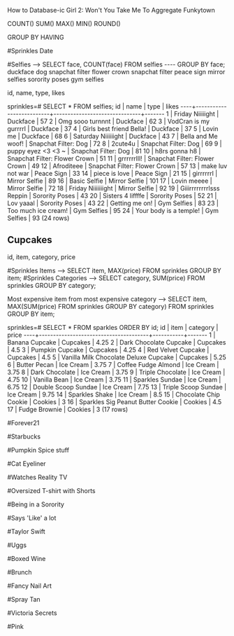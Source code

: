 How to Database-ic Girl 2: Won't You Take Me To Aggregate Funkytown

COUNT()
SUM()
MAX()
MIN()
ROUND()

GROUP BY
HAVING

#Sprinkles Date

#Selfies --> SELECT face, COUNT(face) FROM selfies ---- GROUP BY face;
  duckface
  dog snapchat filter
  flower crown snapchat filter
  peace sign
  mirror selfies
  sorority poses
  gym selfies

id, name, type, likes

sprinkles=# SELECT * FROM selfies;
 id |           name           |             type              | likes
----+--------------------------+-------------------------------+-------
  1 | Friday Niiiiight         | Duckface                      |    57
  2 | Omg sooo turnnnt         | Duckface                      |    62
  3 | VodCran is my gurrrrl    | Duckface                      |    37
  4 | Girls best friend Bella! | Duckface                      |    37
  5 | Lovin me                 | Duckface                      |    68
  6 | Saturday Niiiiiight      | Duckface                      |    43
  7 | Bella and Me woof!       | Snapchat Filter: Dog          |    72
  8 | 2cute4u                  | Snapchat Filter: Dog          |    69
  9 | puppy eyez <3 <3 ~       | Snapchat Filter: Dog          |    81
 10 | h8rs gonna h8            | Snapchat Filter: Flower Crown |    51
 11 | grrrrrrlll!              | Snapchat Filter: Flower Crown |    49
 12 | Afroditeee               | Snapchat Filter: Flower Crown |    57
 13 | make luv not war         | Peace Sign                    |    33
 14 | piece is love            | Peace Sign                    |    21
 15 | girrrrrrl                | Mirror Selfie                 |    89
 16 | Basic Selfie             | Mirror Selfie                 |   101
 17 | Lovin meeee              | Mirror Selfie                 |    72
 18 | Friday Niiiiiiight       | Mirror Selfie                 |    92
 19 | Giiirrrrrrrrlsss Reppin  | Sorority Poses                |    43
 20 | Sisters 4 liffffe        | Sorority Poses                |    52
 21 | Lov yaaal                | Sorority Poses                |    43
 22 | Getting me on!           | Gym Selfies                   |    83
 23 | Too much ice cream!      | Gym Selfies                   |    95
 24 | Your body is a temple!   | Gym Selfies                   |    93
(24 rows)

## Cupcakes
id, item, category, price

#Sprinkles Items --> SELECT item, MAX(price) FROM sprinkles GROUP BY item;
#Sprinkles Categories -->
SELECT category, SUM(price) FROM sprinkles GROUP BY category;

Most expensive item from most expensive category -->
  SELECT item, MAX(SUM(price) FROM sprinkles GROUP BY category)
  FROM sprinkles
  GROUP BY item;


sprinkles=# SELECT * FROM sparkles ORDER BY id;
 id |                 item                  | category  | price
----+---------------------------------------+-----------+-------
  1 | Banana Cupcake                        | Cupcakes  |  4.25
  2 | Dark Chocolate Cupcake                | Cupcakes  |   4.5
  3 | Pumpkin Cupcake                       | Cupcakes  |  4.25
  4 | Red Velvet Cupcake                    | Cupcakes  |   4.5
  5 | Vanilla Milk Chocolate Deluxe Cupcake | Cupcakes  |  5.25
  6 | Butter Pecan                          | Ice Cream |  3.75
  7 | Coffee Fudge Almond                   | Ice Cream |  3.75
  8 | Dark Chocolate                        | Ice Cream |  3.75
  9 | Triple Chocolate                      | Ice Cream |  4.75
 10 | Vanilla Bean                          | Ice Cream |  3.75
 11 | Sparkles Sundae                       | Ice Cream |  6.75
 12 | Double Scoop Sundae                   | Ice Cream |  7.75
 13 | Triple Scoop Sundae                   | Ice Cream |  9.75
 14 | Sparkles Shake                        | Ice Cream |   8.5
 15 | Chocolate Chip Cookie                 | Cookies   |     3
 16 | Sparkles Sig Peanut Butter Cookie     | Cookies   |   4.5
 17 | Fudge Brownie                         | Cookies   |     3
(17 rows)











#Forever21

#Starbucks

#Pumpkin Spice stuff

#Cat Eyeliner

#Watches Reality TV

#Oversized T-shirt with Shorts

#Being in a Sorority

#Says 'Like' a lot

#Taylor Swift

#Uggs

#Boxed Wine

#Brunch

#Fancy Nail Art

#Spray Tan

#Victoria Secrets

#Pink
